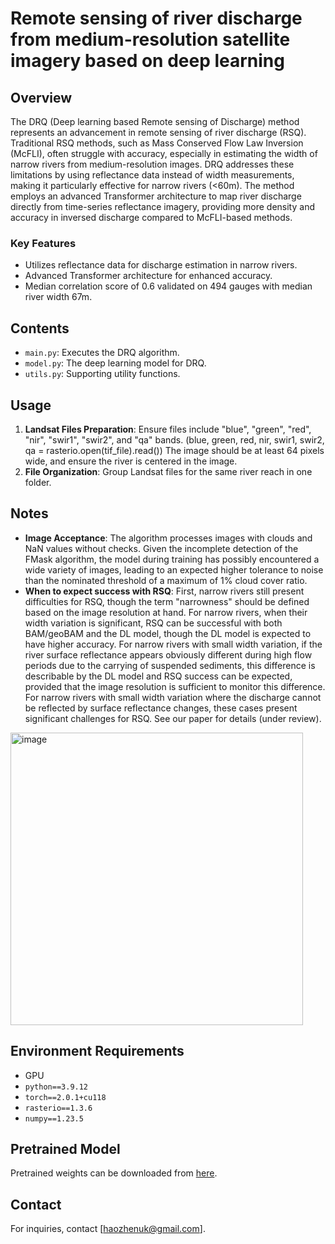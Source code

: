 # Remote sensing of river discharge from medium-resolution satellite imagery based on deep learning

## Overview
The DRQ (Deep learning based Remote sensing of Discharge) method represents an advancement in remote sensing of river discharge (RSQ). Traditional RSQ methods, such as Mass Conserved Flow Law Inversion (McFLI), often struggle with accuracy, especially in estimating the width of narrow rivers from medium-resolution images. DRQ addresses these limitations by using reflectance data instead of width measurements, making it particularly effective for narrow rivers (<60m). The method employs an advanced Transformer architecture to map river discharge directly from time-series reflectance imagery, providing more density and accuracy in inversed discharge compared to McFLI-based methods.

### Key Features
- Utilizes reflectance data for discharge estimation in narrow rivers.
- Advanced Transformer architecture for enhanced accuracy.
- Median correlation score of 0.6 validated on 494 gauges with median river width 67m.

## Contents
- `main.py`: Executes the DRQ algorithm.
- `model.py`: The deep learning model for DRQ.
- `utils.py`: Supporting utility functions.

## Usage
1. **Landsat Files Preparation**: Ensure files include "blue", "green", "red", "nir", "swir1", "swir2", and "qa" bands. (blue, green, red, nir, swir1, swir2, qa = rasterio.open(tif_file).read()) The image should be at least 64 pixels wide, and ensure the river is centered in the image.
2. **File Organization**: Group Landsat files for the same river reach in one folder.

## Notes
- **Image Acceptance**: The algorithm processes images with clouds and NaN values without checks. Given the incomplete detection of the FMask algorithm, the model during training has possibly encountered a wide variety of images, leading to an expected higher tolerance to noise than the nominated threshold of a maximum of 1% cloud cover ratio.
- **When to expect success with RSQ**: First, narrow rivers still present difficulties for RSQ, though the term "narrowness" should be defined based on the image resolution at hand. For narrow rivers, when their width variation is significant, RSQ can be successful with both BAM/geoBAM and the DL model, though the DL model is expected to have higher accuracy. For narrow rivers with small width variation, if the river surface reflectance appears obviously different during high flow periods due to the carrying of suspended sediments, this difference is describable by the DL model and RSQ success can be expected, provided that the image resolution is sufficient to monitor this difference. For narrow rivers with small width variation where the discharge cannot be reflected by surface reflectance changes, these cases present significant challenges for RSQ. See our paper for details (under review).

<img width="468" alt="image" src="https://github.com/haozhen315/DRQ-Deep-learning-based-Remote-sensing-of-Discharge/assets/46937286/3a5b8c88-4e57-4f4c-8859-baf695b9a2fa">

## Environment Requirements
- GPU
- `python==3.9.12`
- `torch==2.0.1+cu118`
- `rasterio==1.3.6`
- `numpy==1.23.5`

## Pretrained Model
Pretrained weights can be downloaded from [here](https://zenodo.org/records/11139143).

## Contact
For inquiries, contact [haozhenuk@gmail.com].
